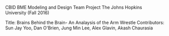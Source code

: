 CBID BME Modeling and Design Team Project
The Johns Hopkins University (Fall 2016)

Title: Brains Behind the Brain- An Analaysis of the Arm Wrestle
Contributors: Sun Jay Yoo, Dan O'Brien, Jung Min Lee, Alex Glavin, Akash Chaurasia


